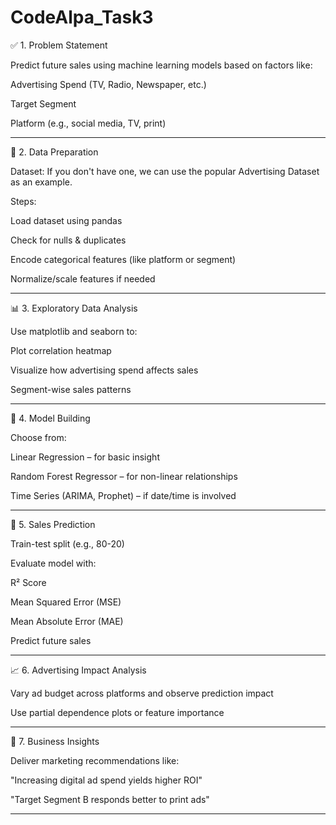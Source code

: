 # CodeAlpa_Task3
 


✅ 1. Problem Statement

Predict future sales using machine learning models based on factors like:

Advertising Spend (TV, Radio, Newspaper, etc.)

Target Segment

Platform (e.g., social media, TV, print)



---

🧹 2. Data Preparation

Dataset: If you don't have one, we can use the popular Advertising Dataset as an example.

Steps:

Load dataset using pandas

Check for nulls & duplicates

Encode categorical features (like platform or segment)

Normalize/scale features if needed



---

📊 3. Exploratory Data Analysis

Use matplotlib and seaborn to:

Plot correlation heatmap

Visualize how advertising spend affects sales

Segment-wise sales patterns



---

🔁 4. Model Building

Choose from:

Linear Regression – for basic insight

Random Forest Regressor – for non-linear relationships

Time Series (ARIMA, Prophet) – if date/time is involved



---

🔮 5. Sales Prediction

Train-test split (e.g., 80-20)

Evaluate model with:

R² Score

Mean Squared Error (MSE)

Mean Absolute Error (MAE)


Predict future sales



---

📈 6. Advertising Impact Analysis

Vary ad budget across platforms and observe prediction impact

Use partial dependence plots or feature importance



---

📌 7. Business Insights

Deliver marketing recommendations like:

"Increasing digital ad spend yields higher ROI"

"Target Segment B responds better to print ads"



---
